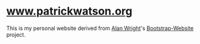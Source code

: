 www.patrickwatson.org
=====================

This is my personal website derived from [Alan Wright](http://www.alan-wright.com)'s [Bootstrap-Website](https://github.com/alanwright/Bootstrap-Website) project.
